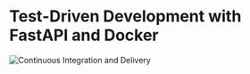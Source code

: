 # Test-Driven Development with FastAPI and Docker

![Continuous Integration and Delivery](https://github.com/tigerfanxiao/fastapi-tdd-docker/workflows/Continuous%20Integration%20and%20Delivery/badge.svg?branch=main)
